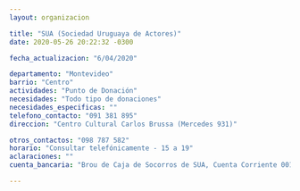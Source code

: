 ```yaml
---
layout: organizacion

title: "SUA (Sociedad Uruguaya de Actores)"
date: 2020-05-26 20:22:32 -0300

fecha_actualizacion: "6/04/2020"

departamento: "Montevideo"
barrio: "Centro"
actividades: "Punto de Donación"
necesidades: "Todo tipo de donaciones"
necesidades_especificas: ""
telefono_contacto: "091 381 895"
direccion: "Centro Cultural Carlos Brussa (Mercedes 931)"

otros_contactos: "098 787 582"
horario: "Consultar telefónicamente - 15 a 19"
aclaraciones: ""
cuenta_bancaria: "Brou de Caja de Socorros de SUA, Cuenta Corriente 001554456-00002 en pesos"

---
```

